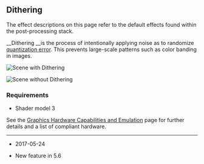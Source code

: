 ## Dithering

The effect descriptions on this page refer to the default effects found within the post-processing stack. 

__Dithering __is the process of intentionally applying noise as to randomize [quantization error](https://en.wikipedia.org/wiki/Quantization_error). This prevents large-scale patterns such as color banding in images. 

![Scene with Dithering](../uploads/Main/PostProcessing-Dithering-0.png)

![Scene without Dithering](../uploads/Main/PostProcessing-Dithering-1.png)

### Requirements

* Shader model 3

See the [Graphics Hardware Capabilities and Emulation](GraphicsEmulation) page for further details and a list of compliant hardware.

---

* <span class="page-edit"> 2017-05-24  <!-- include IncludeTextNewPageNoEdit --></span>

* <span class="page-history">New feature in 5.6</span>